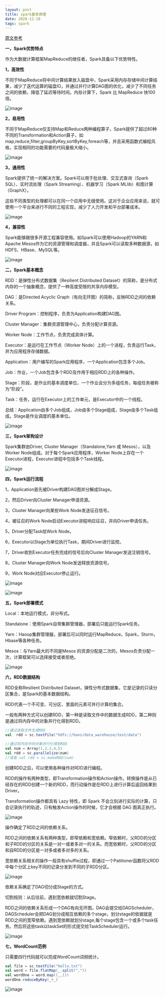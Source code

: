 ```yaml
---
layout: post
title: spark基本原理
date: 2020-12-18
tags: spark
---
```




[原文参考](https://zhuanlan.zhihu.com/p/70424613)

**一，Spark优势特点**

作为大数据计算框架MapReduce的继任者，Spark具备以下优势特性。

**1，高效性**

不同于MapReduce将中间计算结果放入磁盘中，Spark采用内存存储中间计算结果，减少了迭代运算的磁盘IO，并通过并行计算DAG图的优化，减少了不同任务之间的依赖，降低了延迟等待时间。内存计算下，Spark 比 MapReduce 快100倍。

![image](https://user-images.githubusercontent.com/39090338/102596307-f301bb00-4153-11eb-876c-dc6d72844289.png)

**2，易用性**

不同于MapReduce仅支持Map和Reduce两种编程算子，Spark提供了超过80种不同的Transformation和Action算子，如map,reduce,filter,groupByKey,sortByKey,foreach等，并且采用函数式编程风格，实现相同的功能需要的代码量极大缩小。

![image](https://user-images.githubusercontent.com/39090338/102596259-dfeeeb00-4153-11eb-9822-10e90711d479.png)

**3，通用性**

Spark提供了统一的解决方案。Spark可以用于批处理、交互式查询（Spark SQL）、实时流处理（Spark Streaming）、机器学习（Spark MLlib）和图计算（GraphX）。

这些不同类型的处理都可以在同一个应用中无缝使用。这对于企业应用来说，就可使用一个平台来进行不同的工程实现，减少了人力开发和平台部署成本。

![image](https://user-images.githubusercontent.com/39090338/102596326-fb59f600-4153-11eb-9e4a-dfb05d0f0807.png)

**4，兼容性**

Spark能够跟很多开源工程兼容使用。如Spark可以使用Hadoop的YARN和Apache Mesos作为它的资源管理和调度器，并且Spark可以读取多种数据源，如HDFS、HBase、MySQL等。

![image](https://user-images.githubusercontent.com/39090338/102596412-16c50100-4154-11eb-864e-255aee7c1ca6.png)

**二，Spark基本概念**

RDD：是弹性分布式数据集（Resilient Distributed Dataset）的简称，是分布式内存的一个抽象概念，提供了一种高度受限的共享内存模型。

DAG：是Directed Acyclic Graph（有向无环图）的简称，反映RDD之间的依赖关系。

Driver Program：控制程序，负责为Application构建DAG图。

Cluster Manager：集群资源管理中心，负责分配计算资源。

Worker Node：工作节点，负责完成具体计算。

Executor：是运行在工作节点（Worker Node）上的一个进程，负责运行Task，并为应用程序存储数据。

Application：用户编写的Spark应用程序，一个Application包含多个Job。

Job：作业，一个Job包含多个RDD及作用于相应RDD上的各种操作。

Stage：阶段，是作业的基本调度单位，一个作业会分为多组任务，每组任务被称为“阶段”。

Task：任务，运行在Executor上的工作单元，是Executor中的一个线程。

总结：Application由多个Job组成，Job由多个Stage组成，Stage由多个Task组成。Stage是作业调度的基本单位。

![image](https://user-images.githubusercontent.com/39090338/102596434-1e84a580-4154-11eb-9574-81704f9afe1e.png)

**三，Spark架构设计**

Spark集群由Driver, Cluster Manager（Standalone,Yarn 或 Mesos），以及Worker Node组成。对于每个Spark应用程序，Worker Node上存在一个Executor进程，Executor进程中包括多个Task线程。

![image](https://user-images.githubusercontent.com/39090338/102596443-22b0c300-4154-11eb-959f-ada3f89ee79a.png)

**四，Spark运行流程**

1，Application首先被Driver构建DAG图并分解成Stage。

2，然后Driver向Cluster Manager申请资源。

3，Cluster Manager向某些Work Node发送征召信号。

4，被征召的Work Node启动Executor进程响应征召，并向Driver申请任务。

5，Driver分配Task给Work Node。

6，Executor以Stage为单位执行Task，期间Driver进行监控。

7，Driver收到Executor任务完成的信号后向Cluster Manager发送注销信号。

8，Cluster Manager向Work Node发送释放资源信号。

9，Work Node对应Executor停止运行。

![image](https://user-images.githubusercontent.com/39090338/102596456-280e0d80-4154-11eb-956e-dd4b16a19f9c.png)

![image](https://user-images.githubusercontent.com/39090338/102596470-2e03ee80-4154-11eb-9491-0b9af0e837dd.png)

**五，Spark部署模式**

Local：本地运行模式，非分布式。

Standalone：使用Spark自带集群管理器，部署后只能运行Spark任务。

Yarn：Haoop集群管理器，部署后可以同时运行MapReduce，Spark，Storm，Hbase等各种任务。

Mesos：与Yarn最大的不同是Mesos 的资源分配是二次的，Mesos负责分配一次，计算框架可以选择接受或者拒绝。

![image](https://user-images.githubusercontent.com/39090338/102596490-33613900-4154-11eb-848a-8b968906fb64.png)

**六，RDD数据结构**

RDD全称Resilient Distributed Dataset，弹性分布式数据集，它是记录的只读分区集合，是Spark的基本数据结构。

RDD代表一个不可变、可分区、里面的元素可并行计算的集合。

一般有两种方式可以创建RDD，第一种是读取文件中的数据生成RDD，第二种则是通过将内存中的对象并行化得到RDD。

```scala
//通过读取文件生成RDD
val  rdd = sc.textFile("hdfs://hans/data_warehouse/test/data")

//通过将内存中的对象并行化得到RDD
val num = Array(1,2,3,4,5)
val rdd = sc.parallelize(num)
//或者 val rdd = sc.makeRDD(num)
```

创建RDD之后，可以使用各种操作对RDD进行编程。

RDD的操作有两种类型，即Transformation操作和Action操作。转换操作是从已经存在的RDD创建一个新的RDD，而行动操作是在RDD上进行计算后返回结果到 Driver。

Transformation操作都具有 Lazy 特性，即 Spark 不会立刻进行实际的计算，只会记录执行的轨迹，只有触发Action操作的时候，它才会根据 DAG 图真正执行。

![image](https://user-images.githubusercontent.com/39090338/102596527-3ceaa100-4154-11eb-9cd7-038e32fbcbde.png)

操作确定了RDD之间的依赖关系。

RDD之间的依赖关系有两种类型，即窄依赖和宽依赖。窄依赖时，父RDD的分区和子RDD的分区的关系是一对一或者多对一的关系。而宽依赖时，父RDD的分区和自RDD的分区是一对多或者多对多的关系。

宽依赖关系相关的操作一般具有shuffle过程，即通过一个Patitioner函数将父RDD中每个分区上key不同的记录分发到不同的子RDD分区。

![image](https://user-images.githubusercontent.com/39090338/102596545-42e08200-4154-11eb-9b1f-0050eb9160cd.png)

依赖关系确定了DAG切分成Stage的方式。

切割规则：从后往前，遇到宽依赖就切割Stage。

RDD之间的依赖关系形成一个DAG有向无环图，DAG会提交给DAGScheduler，DAGScheduler会把DAG划分成相互依赖的多个stage，划分stage的依据就是RDD之间的宽窄依赖。遇到宽依赖就划分stage,每个stage包含一个或多个task任务。然后将这些task以taskSet的形式提交给TaskScheduler运行。

![image](https://user-images.githubusercontent.com/39090338/102596556-47a53600-4154-11eb-860b-a6e90d074868.png)

**七，WordCount范例**

只需要四行代码就可以完成WordCount词频统计。

```scala
val file = sc.textFile("hello.txt")
val word = file.flatMap(_.split(","))
val wordOne = word.map((_,1))
wordOne.reduceByKey(_+_)
```

![image](https://user-images.githubusercontent.com/39090338/102596572-4c69ea00-4154-11eb-887d-4e3e219384ab.png)